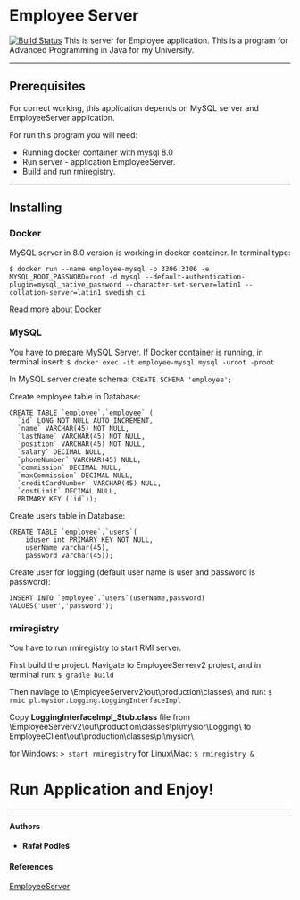 # Employee Server

[![Build Status](https://circleci.com/gh/mysior103/EmployeeServer.svg?style=shield&circle-token=:circle-token)](https://circleci.com/gh/mysior103/EmployeeServer)
This is server for Employee application. This is a program for Advanced Programming in Java for my University.
***
## Prerequisites

For correct working, this application depends on MySQL server and EmployeeServer application.

For run this program you will need:

* Running docker container with mysql 8.0
* Run server - application EmployeeServer.
* Build and run rmiregistry.

***
## Installing

### Docker

MySQL server in 8.0 version is working in docker container.
In terminal type:
```
$ docker run --name employee-mysql -p 3306:3306 -e MYSQL_ROOT_PASSWORD=root -d mysql --default-authentication-plugin=mysql_native_password --character-set-server=latin1 --collation-server=latin1_swedish_ci
```

Read more about [Docker](https://docker.com)

### MySQL

You have to prepare MySQL Server. If Docker container is running, in terminal insert: 
`$ docker exec -it employee-mysql mysql -uroot -proot`

In MySQL server create schema:
```CREATE SCHEMA 'employee';```

Create employee table in Database:
```
CREATE TABLE `employee`.`employee` (
  `id` LONG NOT NULL AUTO_INCREMENT,
  `name` VARCHAR(45) NOT NULL,
  `lastName` VARCHAR(45) NOT NULL,
  `position` VARCHAR(45) NOT NULL,
  `salary` DECIMAL NULL,
  `phoneNumber` VARCHAR(45) NULL,
  `commission` DECIMAL NULL,
  `maxCommission` DECIMAL NULL,
  `creditCardNumber` VARCHAR(45) NULL,
  `costLimit` DECIMAL NULL,
  PRIMARY KEY (`id`));
 ```
 
Create users table in Database:
```
CREATE TABLE `employee`.`users`(
    iduser int PRIMARY KEY NOT NULL,
    userName varchar(45),
    password varchar(45));
```

Create user for logging (default user name is user and password is password):
```
INSERT INTO `employee`.`users`(userName,password) VALUES('user','password');
```

### rmiregistry

You have to run rmiregistry to start RMI server. 

First build the project. Navigate to EmployeeServerv2 project, and in terminal run:
`$ gradle build`

Then naviage to \EmployeeServerv2\out\production\classes\ and run:
`$ rmic pl.mysior.Logging.LoggingInterfaceImpl`

Copy **LoggingInterfaceImpl_Stub.class** file from \EmployeeServerv2\out\production\classes\pl\mysior\Logging\ to EmployeeClient\out\production\classes\pl\mysior\

for Windows:
`> start rmiregistry`
for Linux\Mac:
`$ rmiregistry &`


# Run Application and Enjoy! 
***
#### Authors

* **Rafał Podleś** 

#### References

[EmployeeServer](https://github.com/mysior103/EmployeeServerv2)
